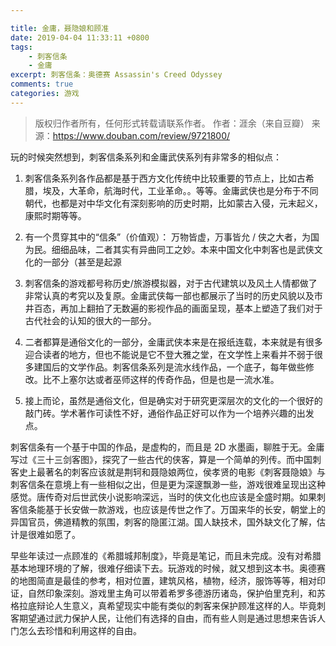 ```yaml
---

title: 金庸，聂隐娘和顾准
date: 2019-04-04 11:33:11 +0800
tags: 
    - 刺客信条
    - 金庸
excerpt: 刺客信条：奥德赛 Assassin's Creed Odyssey
comments: true
categories: 游戏
---
```


> 版权归作者所有，任何形式转载请联系作者。
> 作者：涯余（来自豆瓣）
> 来源：https://www.douban.com/review/9721800/


玩的时候突然想到，刺客信条系列和金庸武侠系列有非常多的相似点：

1. 刺客信条系列各作品都是基于西方文化传统中比较重要的节点上，比如古希腊，埃及，大革命，航海时代，工业革命。。等等。金庸武侠也是分布于不同朝代，也都是对中华文化有深刻影响的历史时期，比如蒙古入侵，元末起义，康熙时期等等。

2. 有一个贯穿其中的“信条”（价值观）： 万物皆虚，万事皆允 / 侠之大者，为国为民。细细品味，二者其实有异曲同工之妙。本来中国文化中刺客也是武侠文化的一部分（甚至是起源

3.  刺客信条的游戏都号称历史/旅游模拟器，对于古代建筑以及风土人情都做了非常认真的考究以及复原。金庸武侠每一部也都展示了当时的历史风貌以及市井百态，再加上翻拍了无数遍的影视作品的画面呈现，基本上塑造了我们对于古代社会的认知的很大的一部分。

4. 二者都算是通俗文化的一部分，金庸武侠本来是在报纸连载，本来就是有很多迎合读者的地方，但也不能说是它不登大雅之堂，在文学性上来看并不弱于很多建国后的文学作品。刺客信条系列是流水线作品，一个底子，每年做些修改。比不上塞尔达或者巫师这样的传奇作品，但是也是一流水准。

5. 接上而论，虽然是通俗文化，但是确实对于研究更深层次的文化的一个很好的敲门砖。学术著作可读性不好，通俗作品正好可以作为一个培养兴趣的出发点。

刺客信条有一个基于中国的作品，是虚构的，而且是 2D 水墨画，聊胜于无。金庸写过《三十三剑客图》，探究了一些古代的侠客，算是一个简单的列传。而中国刺客史上最著名的刺客应该就是荆轲和聂隐娘两位，侯孝贤的电影《刺客聂隐娘》与刺客信条在意境上有一些相似之出，但是更为深邃飘渺一些，游戏很难呈现出这种感觉。唐传奇对后世武侠小说影响深远，当时的侠文化也应该是全盛时期。如果刺客信条能基于长安做一款游戏，也应该是传世之作了。万国来华的长安，朝堂上的异国官员，佛道精教的氛围，刺客的隐匿江湖。国人缺技术，国外缺文化了解，估计是很难如愿了。

早些年读过一点顾准的《希腊城邦制度》，毕竟是笔记，而且未完成。没有对希腊基本地理环境的了解，很难仔细读下去。玩游戏的时候，就又想到这本书。奥德赛的地图简直是最佳的参考，相对位置，建筑风格，植物，经济，服饰等等，相对印证，自然印象深刻。游戏里主角可以带着希罗多德游历诸岛，保护伯里克利，和苏格拉底辩论人生意义，真希望现实中能有类似的刺客来保护顾准这样的人。毕竟刺客期望通过武力保护人民，让他们有选择的自由，而有些人则是通过思想来告诉人门怎么去珍惜和利用这样的自由。


